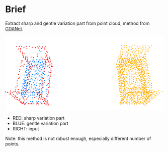 # Brief
Extract sharp and gentle variation part from point cloud, method from [GDANet](https://github.com/mutianxu/GDANet).

![demo](assets/bed_ret.png)

* RED: sharp variation part
* BLUE: gentle variation part
* RIGHT: input

Note: this method is not robust enough, especially different number of points.